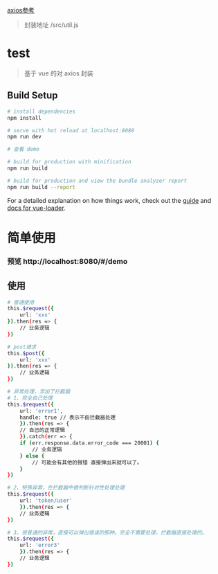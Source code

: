 [axios参考](https://ykloveyxk.github.io/2017/02/25/axios%E5%85%A8%E6%94%BB%E7%95%A5/#more)

> 封装地址 /src/util.js
# test

> 基于 vue 的对 axios 封装

## Build Setup

``` bash
# install dependencies
npm install

# serve with hot reload at localhost:8080
npm run dev

# 查看 demo

# build for production with minification
npm run build

# build for production and view the bundle analyzer report
npm run build --report

```

For a detailed explanation on how things work, check out the [guide](http://vuejs-templates.github.io/webpack/) and [docs for vue-loader](http://vuejs.github.io/vue-loader).


# 简单使用 
### 预览 http://localhost:8080/#/demo

## 使用

``` bash
# 普通使用
this.$request({
    url: 'xxx'
}).then(res => {
    // 业务逻辑
})

# post请求
this.$post({
    url: 'xxx'
}).then(res => {
    // 业务逻辑
})

# 异常处理，添加了拦截器
# 1、完全自己处理
this.$request({
    url: 'error1',
    handle: true // 表示不由拦截器处理
    }).then(res => {
    // 自己的正常逻辑
    }).catch(err => {
    if (err.response.data.error_code === 20001) {
        // 业务逻辑
    } else {
        // 可能会有其他的报错 直接弹出来就可以了。
    }
})

# 2、特殊异常，在拦截器中做判断针对性处理处理
this.$request({
    url: 'token/user'
    }).then(res => {
    // 业务逻辑
})

# 3、很普通的异常，直接可以弹出错误的那种。完全不需要处理，拦截器直接处理的。
this.$request({
    url: 'error3'
    }).then(res => {
    // 业务逻辑
})
```